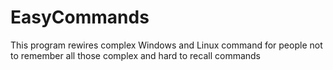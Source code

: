 # EasyCommands
This program rewires complex Windows and Linux command for people not to remember all those complex and hard to recall commands 
